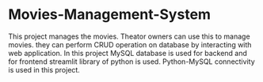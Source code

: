 # Movies-Management-System
This project manages the movies. Theator owners can use this to manage movies. they can perform CRUD operation on database by interacting with web application.
In this project MySQL database is used for backend and for frontend streamlit library of python is used.
Python-MySQL connectivity is used in this project.
